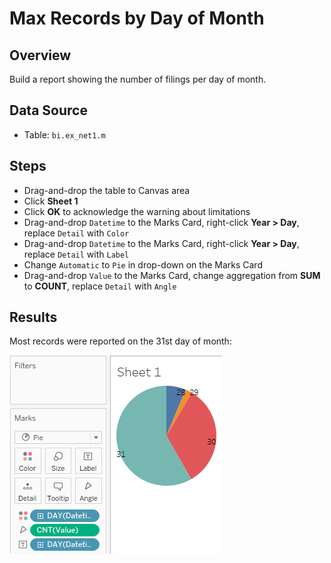 # Max Records by Day of Month

## Overview

Build a report showing the number of filings per day of month.

## Data Source

* Table: `bi.ex_net1.m`

## Steps

* Drag-and-drop the table to Canvas area
* Click **Sheet 1**
* Click **OK** to acknowledge the warning about limitations
* Drag-and-drop `Datetime` to the Marks Card, right-click **Year > Day**, replace `Detail` with `Color`
* Drag-and-drop `Datetime` to the Marks Card, right-click **Year > Day**, replace `Detail` with `Label`
* Change `Automatic` to `Pie` in drop-down on the Marks Card
* Drag-and-drop `Value` to the Marks Card, change aggregation from **SUM** to **COUNT**, replace `Detail` with `Angle`

## Results

Most records were reported on the 31st day of month:

![](../images/pie.png)
